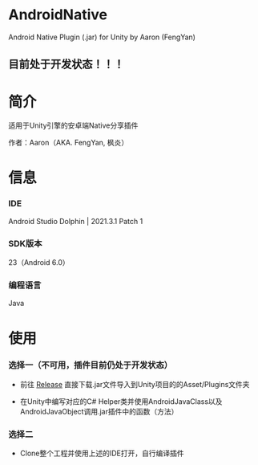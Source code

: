 # AndroidNative
 Android Native Plugin (.jar) for Unity by Aaron (FengYan)
 
## 目前处于开发状态！！！

# 简介
适用于Unity引擎的安卓端Native分享插件

作者：Aaron（AKA. FengYan, 枫炎）

# 信息

### IDE
Android Studio Dolphin | 2021.3.1 Patch 1

### SDK版本
23（Android 6.0）

### 编程语言
Java

# 使用

### 选择一（不可用，插件目前仍处于开发状态）
- 前往 [Release](https://github.com/Aaron8052/AndroidNative/releases) 直接下载.jar文件导入到Unity项目的的Asset/Plugins文件夹

- 在Unity中编写对应的C# Helper类并使用AndroidJavaClass以及AndroidJavaObject调用.jar插件中的函数（方法）

### 选择二

- Clone整个工程并使用上述的IDE打开，自行编译插件
